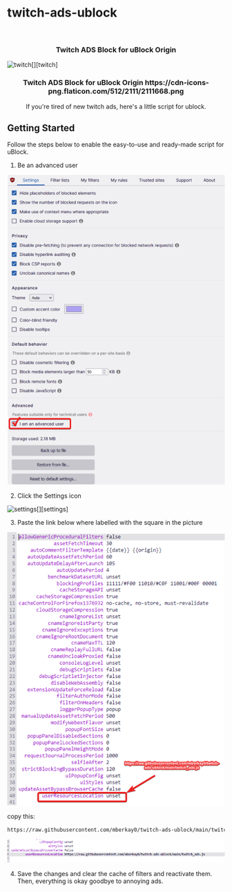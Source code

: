 # twitch-ads-ublock


<br/>
<p align="center">

  <h3 align="center">Twitch ADS Block for uBlock Origin</h3>
  
  [<img align="left" alt="twitch" src="https://cdn-icons-png.flaticon.com/512/2111/2111668.png" />][twitch]
  
  <h3 align="center">Twitch ADS Block for uBlock Origin https://cdn-icons-png.flaticon.com/512/2111/2111668.png</h3>
  
  <p align="center">
    If you're tired of new twitch ads, here's a little script for ublock.
    <br/>
  </p>
</p>



<!-- SETUP -->
## Getting Started
Follow the steps below to enable the easy-to-use and ready-made script for uBlock.


1. Be an advanced user

<img src="/images/advanced.png" alt="Advanced Settings"/>

2. Click the Settings icon 

[<img align="left" alt="settings" src="https://cdn-icons-png.flaticon.com/512/2880/2880986.png" />][settings]

3. Paste the link below where labelled with the square in the picture

<img src="/images/userResourceLoc.png" alt="Advanced Settings"/>

copy this:
```sh
https://raw.githubusercontent.com/mberkay0/twitch-ads-ublock/main/twitch_ads.js
```

<img src="/images/pasted_script.png" alt="Advanced Settings"/>

4. Save the changes and clear the cache of filters and reactivate them. Then, everything is okay goodbye to annoying ads.
 





